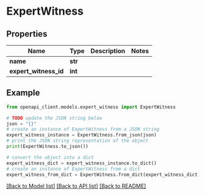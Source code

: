 # ExpertWitness


## Properties

Name | Type | Description | Notes
------------ | ------------- | ------------- | -------------
**name** | **str** |  | 
**expert_witness_id** | **int** |  | 

## Example

```python
from openapi_client.models.expert_witness import ExpertWitness

# TODO update the JSON string below
json = "{}"
# create an instance of ExpertWitness from a JSON string
expert_witness_instance = ExpertWitness.from_json(json)
# print the JSON string representation of the object
print(ExpertWitness.to_json())

# convert the object into a dict
expert_witness_dict = expert_witness_instance.to_dict()
# create an instance of ExpertWitness from a dict
expert_witness_from_dict = ExpertWitness.from_dict(expert_witness_dict)
```
[[Back to Model list]](../README.md#documentation-for-models) [[Back to API list]](../README.md#documentation-for-api-endpoints) [[Back to README]](../README.md)


